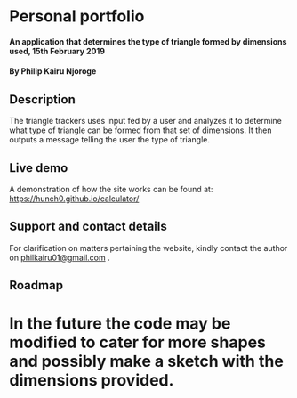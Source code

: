 # Personal portfolio
#### An application that determines the type of triangle formed by dimensions used, 15th February 2019
#### By Philip Kairu Njoroge
## Description
The triangle trackers uses input fed by a user and analyzes it to determine what type of triangle can be formed from that set of dimensions. It then outputs a message telling the user the type of triangle.
## Live demo
A demonstration of how the site works can be found at: https://hunch0.github.io/calculator/
## Support and contact details
For clarification on matters pertaining the website, kindly contact the author on philkairu01@gmail.com .
## Roadmap
In the future the code may be modified to cater for more shapes and possibly make a sketch with the dimensions provided.
=======
<!-- MIT License

Copyright (c) 2019 Philip Kairu Njoroge

Permission is hereby granted, free of charge, to any person obtaining a copy
of this software and associated documentation files (the "Software"), to deal
in the Software without restriction, including without limitation the rights
to use, copy, modify, merge, publish, distribute, sublicense, and/or sell
copies of the Software, and to permit persons to whom the Software is
furnished to do so, subject to the following conditions:

The above copyright notice and this permission notice shall be included in all
copies or substantial portions of the Software.

THE SOFTWARE IS PROVIDED "AS IS", WITHOUT WARRANTY OF ANY KIND, EXPRESS OR
IMPLIED, INCLUDING BUT NOT LIMITED TO THE WARRANTIES OF MERCHANTABILITY,
FITNESS FOR A PARTICULAR PURPOSE AND NONINFRINGEMENT. IN NO EVENT SHALL THE
AUTHORS OR COPYRIGHT HOLDERS BE LIABLE FOR ANY CLAIM, DAMAGES OR OTHER
LIABILITY, WHETHER IN AN ACTION OF CONTRACT, TORT OR OTHERWISE, ARISING FROM,
OUT OF OR IN CONNECTION WITH THE SOFTWARE OR THE USE OR OTHER DEALINGS IN THE
SOFTWARE. -->
